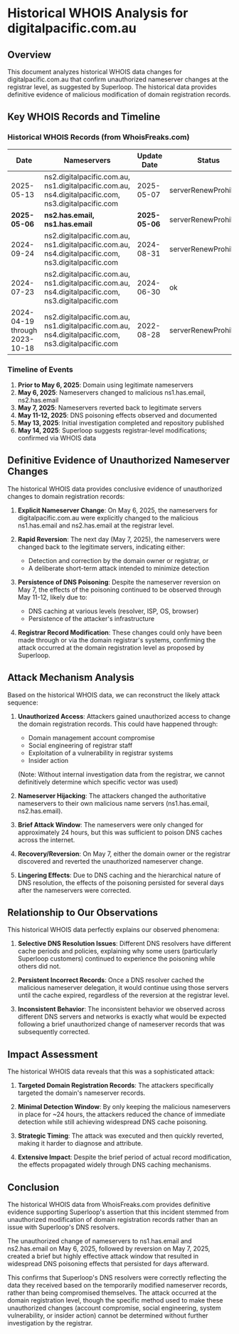 # Historical WHOIS Analysis for digitalpacific.com.au

## Overview

This document analyzes historical WHOIS data changes for digitalpacific.com.au that confirm unauthorized nameserver changes at the registrar level, as suggested by Superloop. The historical data provides definitive evidence of malicious modification of domain registration records.

## Key WHOIS Records and Timeline

### Historical WHOIS Records (from WhoisFreaks.com)

| Date | Nameservers | Update Date | Status |
|------|-------------|-------------|--------|
| 2025-05-13 | ns2.digitalpacific.com.au, ns1.digitalpacific.com.au, ns4.digitalpacific.com, ns3.digitalpacific.com | 2025-05-07 | serverRenewProhibited |
| **2025-05-06** | **ns2.has.email, ns1.has.email** | **2025-05-06** | serverRenewProhibited |
| 2024-09-24 | ns2.digitalpacific.com.au, ns1.digitalpacific.com.au, ns4.digitalpacific.com, ns3.digitalpacific.com | 2024-08-31 | serverRenewProhibited |
| 2024-07-23 | ns2.digitalpacific.com.au, ns1.digitalpacific.com.au, ns4.digitalpacific.com, ns3.digitalpacific.com | 2024-06-30 | ok |
| 2024-04-19 through 2023-10-18 | ns2.digitalpacific.com.au, ns1.digitalpacific.com.au, ns4.digitalpacific.com, ns3.digitalpacific.com | 2022-08-28 | serverRenewProhibited |

### Timeline of Events

1. **Prior to May 6, 2025**: Domain using legitimate nameservers
2. **May 6, 2025**: Nameservers changed to malicious ns1.has.email, ns2.has.email
3. **May 7, 2025**: Nameservers reverted back to legitimate servers
4. **May 11-12, 2025**: DNS poisoning effects observed and documented
5. **May 13, 2025**: Initial investigation completed and repository published
6. **May 14, 2025**: Superloop suggests registrar-level modifications; confirmed via WHOIS data

## Definitive Evidence of Unauthorized Nameserver Changes

The historical WHOIS data provides conclusive evidence of unauthorized changes to domain registration records:

1. **Explicit Nameserver Change**: On May 6, 2025, the nameservers for digitalpacific.com.au were explicitly changed to the malicious ns1.has.email and ns2.has.email at the registrar level.

2. **Rapid Reversion**: The next day (May 7, 2025), the nameservers were changed back to the legitimate servers, indicating either:
   - Detection and correction by the domain owner or registrar, or
   - A deliberate short-term attack intended to minimize detection

3. **Persistence of DNS Poisoning**: Despite the nameserver reversion on May 7, the effects of the poisoning continued to be observed through May 11-12, likely due to:
   - DNS caching at various levels (resolver, ISP, OS, browser)
   - Persistence of the attacker's infrastructure

4. **Registrar Record Modification**: These changes could only have been made through or via the domain registrar's systems, confirming the attack occurred at the domain registration level as proposed by Superloop.

## Attack Mechanism Analysis

Based on the historical WHOIS data, we can reconstruct the likely attack sequence:

1. **Unauthorized Access**: Attackers gained unauthorized access to change the domain registration records. This could have happened through:
   - Domain management account compromise
   - Social engineering of registrar staff
   - Exploitation of a vulnerability in registrar systems
   - Insider action
   
   (Note: Without internal investigation data from the registrar, we cannot definitively determine which specific vector was used)

2. **Nameserver Hijacking**: The attackers changed the authoritative nameservers to their own malicious name servers (ns1.has.email, ns2.has.email).

3. **Brief Attack Window**: The nameservers were only changed for approximately 24 hours, but this was sufficient to poison DNS caches across the internet.

4. **Recovery/Reversion**: On May 7, either the domain owner or the registrar discovered and reverted the unauthorized nameserver change.

5. **Lingering Effects**: Due to DNS caching and the hierarchical nature of DNS resolution, the effects of the poisoning persisted for several days after the nameservers were corrected.

## Relationship to Our Observations

This historical WHOIS data perfectly explains our observed phenomena:

1. **Selective DNS Resolution Issues**: Different DNS resolvers have different cache periods and policies, explaining why some users (particularly Superloop customers) continued to experience the poisoning while others did not.

2. **Persistent Incorrect Records**: Once a DNS resolver cached the malicious nameserver delegation, it would continue using those servers until the cache expired, regardless of the reversion at the registrar level.

3. **Inconsistent Behavior**: The inconsistent behavior we observed across different DNS servers and networks is exactly what would be expected following a brief unauthorized change of nameserver records that was subsequently corrected.

## Impact Assessment

The historical WHOIS data reveals that this was a sophisticated attack:

1. **Targeted Domain Registration Records**: The attackers specifically targeted the domain's nameserver records.

2. **Minimal Detection Window**: By only keeping the malicious nameservers in place for ~24 hours, the attackers reduced the chance of immediate detection while still achieving widespread DNS cache poisoning.

3. **Strategic Timing**: The attack was executed and then quickly reverted, making it harder to diagnose and attribute.

4. **Extensive Impact**: Despite the brief period of actual record modification, the effects propagated widely through DNS caching mechanisms.

## Conclusion

The historical WHOIS data from WhoisFreaks.com provides definitive evidence supporting Superloop's assertion that this incident stemmed from unauthorized modification of domain registration records rather than an issue with Superloop's DNS resolvers.

The unauthorized change of nameservers to ns1.has.email and ns2.has.email on May 6, 2025, followed by reversion on May 7, 2025, created a brief but highly effective attack window that resulted in widespread DNS poisoning effects that persisted for days afterward.

This confirms that Superloop's DNS resolvers were correctly reflecting the data they received based on the temporarily modified nameserver records, rather than being compromised themselves. The attack occurred at the domain registration level, though the specific method used to make these unauthorized changes (account compromise, social engineering, system vulnerability, or insider action) cannot be determined without further investigation by the registrar.